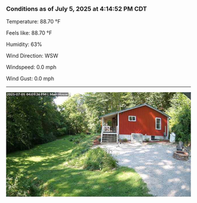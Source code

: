 ### Conditions as of July 5, 2025 at 4:14:52 PM CDT 

Temperature: 88.70 &deg;F

Feels like: 88.70 &deg;F

Humidity: 63%

Wind Direction: WSW

Windspeed: 0.0 mph

Wind Gust: 0.0 mph

---

<img src="./images/latest.jpeg"/>

